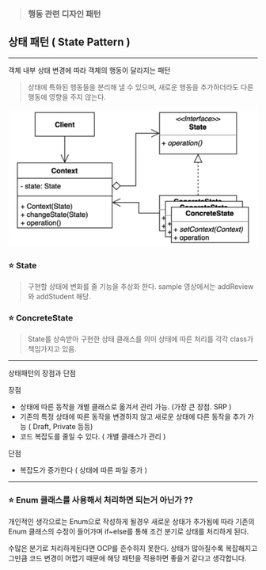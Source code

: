 > ### 행동 관련 디자인 패턴

## 상태 패턴 ( State Pattern )

---

객체 내부 상태 변경에 따라 객체의 행동이 달라지는 패턴

> 상태에 특화된 행동들을 분리해 낼 수 있으며, 새로운 행동을 추가하더라도 다른 행동에 영향을 주지 않는다.


![img.png](img.png)


### ⭐ State
> 구현할 상태에 변화를 줄 기능을 추상화 한다. sample 영상에서는 addReview와 addStudent 해당.


### ⭐ ConcreteState
> State를 상속받아 구현한 상태 클래스를 의미 상태에 따른 처리를 각각 class가 책임가지고 있음.

---

상태패턴의 장점과 단점

장점

 - 상태에 따른 동작을 개별 클래스로 옮겨서 관리 가능. (가장 큰 장점. SRP )
 - 기존의 특정 상태에 따른 동작을 변경하지 않고 새로운 상태에 다른 동작을 추가 가능 ( Draft, Private 등등)
 - 코드 복잡도를 줄일 수 있다. ( 개별 클래스가 관리 )

단점
 - 복잡도가 증가한다 ( 상태에 따른 파일 증가 )

--- 

### ⭐ Enum 클래스를 사용해서 처리하면 되는거 아닌가 ??

개인적인 생각으로는 Enum으로 작성하게 될경우 새로운 상태가 추가됨에 따라 기존의 Enum 클래스의 수정이 들어가며
if~else를 통해 조건 분기로 상태를 처리하게 된다. 

수많은 분기로 처리하게된다면 OCP를 준수하지 못한다. 상태가 많아질수록 복잡해지고 그만큼 코드 변경이 어렵기 때문에
해당 패턴을 적용하면 좋을거 같다고 생각합니다.
